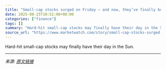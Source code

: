 ```yaml
---
title: "Small-cap stocks surged on Friday — and now, they’ve finally busted out of a range"
date: 2025-08-25T10:52:00+08:00
categories: ["finance"]
tags: []
summary: "Hard-hit small-cap stocks may finally have their day in the Sun."
source_url: "https://www.marketwatch.com/story/small-cap-stocks-surged-on-friday-and-now-theyve-finally-busted-out-of-a-range-e5d612f9?mod=mw_rss_topstories"
---
```


Hard-hit small-cap stocks may finally have their day in the Sun.

---

*来源: [原文链接](https://www.marketwatch.com/story/small-cap-stocks-surged-on-friday-and-now-theyve-finally-busted-out-of-a-range-e5d612f9?mod=mw_rss_topstories)*
